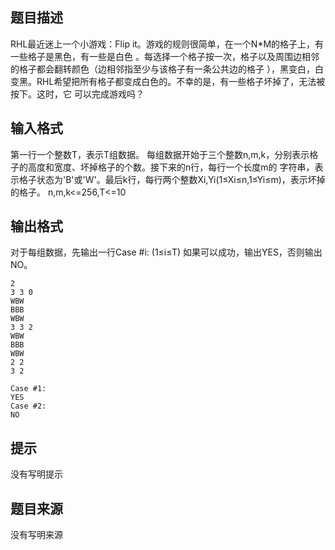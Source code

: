 

## 题目描述
RHL最近迷上一个小游戏：Flip it。游戏的规则很简单，在一个N*M的格子上，有一些格子是黑色，有一些是白色
。每选择一个格子按一次，格子以及周围边相邻的格子都会翻转颜色（边相邻指至少与该格子有一条公共边的格子
），黑变白，白变黑。RHL希望把所有格子都变成白色的。不幸的是，有一些格子坏掉了，无法被按下。这时，它
可以完成游戏吗？
## 输入格式
第一行一个整数T，表示T组数据。
每组数据开始于三个整数n,m,k，分别表示格子的高度和宽度、坏掉格子的个数。接下来的n行，每行一个长度m的
字符串，表示格子状态为'B'或'W'。最后k行，每行两个整数Xi,Yi(1≤Xi≤n,1≤Yi≤m)，表示坏掉的格子。
n,m,k<=256,T<=10
## 输出格式
对于每组数据，先输出一行Case #i: (1≤i≤T)
如果可以成功，输出YES，否则输出NO。

```input1
2
3 3 0
WBW
BBB
WBW
3 3 2
WBW
BBB
WBW
2 2
3 2
```

```output1
Case #1:
YES
Case #2:
NO
```

## 提示
没有写明提示
## 题目来源
没有写明来源



